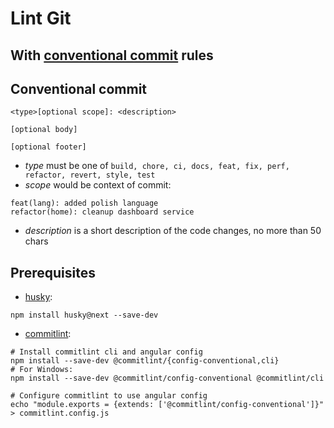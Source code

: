 # Lint Git
With [conventional commit](https://conventionalcommits.org/) rules
---

## Conventional commit
```
<type>[optional scope]: <description>

[optional body]

[optional footer]
```
- *type* must be one of `build, chore, ci, docs, feat, fix, perf, refactor, revert, style, test`
- *scope* would be context of commit:
```
feat(lang): added polish language
refactor(home): cleanup dashboard service
```
- *description* is a short description of the code changes, no more than 50 chars

## Prerequisites
- [husky](https://github.com/typicode/husky):
```
npm install husky@next --save-dev
```
- [commitlint](https://github.com/marionebl/commitlint):
```
# Install commitlint cli and angular config
npm install --save-dev @commitlint/{config-conventional,cli}
# For Windows:
npm install --save-dev @commitlint/config-conventional @commitlint/cli

# Configure commitlint to use angular config
echo "module.exports = {extends: ['@commitlint/config-conventional']}" > commitlint.config.js
```